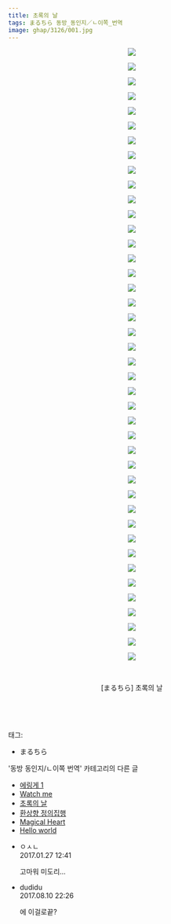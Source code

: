 ```yaml
---
title: 초록의 날
tags: まるちら 동방_동인지／ㄴ이쪽_번역
image: ghap/3126/001.jpg
---
```

<div class="article">
<p style="text-align: center; clear: none; float: none;"><img src="{{ site.nasurl }}/ghap/3126/001.jpg"/></p>
<p style="text-align: center; clear: none; float: none;"><img src="{{ site.nasurl }}/ghap/3126/002.jpg"/></p>
<p style="text-align: center; clear: none; float: none;"><img src="{{ site.nasurl }}/ghap/3126/003.jpg"/></p>
<p style="text-align: center; clear: none; float: none;"><img src="{{ site.nasurl }}/ghap/3126/004.jpg"/></p>
<p style="text-align: center; clear: none; float: none;"><img src="{{ site.nasurl }}/ghap/3126/005.jpg"/></p>
<p style="text-align: center; clear: none; float: none;"><img src="{{ site.nasurl }}/ghap/3126/006.jpg"/></p>
<p style="text-align: center; clear: none; float: none;"><img src="{{ site.nasurl }}/ghap/3126/007.jpg"/></p>
<p style="text-align: center; clear: none; float: none;"><img src="{{ site.nasurl }}/ghap/3126/008.jpg"/></p>
<p style="text-align: center; clear: none; float: none;"><img src="{{ site.nasurl }}/ghap/3126/009.jpg"/></p>
<p style="text-align: center; clear: none; float: none;"><img src="{{ site.nasurl }}/ghap/3126/010.jpg"/></p>
<p style="text-align: center; clear: none; float: none;"><img src="{{ site.nasurl }}/ghap/3126/011.jpg"/></p>
<p style="text-align: center; clear: none; float: none;"><img src="{{ site.nasurl }}/ghap/3126/012.jpg"/></p>
<p style="text-align: center; clear: none; float: none;"><img src="{{ site.nasurl }}/ghap/3126/013.jpg"/></p>
<p style="text-align: center; clear: none; float: none;"><img src="{{ site.nasurl }}/ghap/3126/014.jpg"/></p>
<p style="text-align: center; clear: none; float: none;"><img src="{{ site.nasurl }}/ghap/3126/015.jpg"/></p>
<p style="text-align: center; clear: none; float: none;"><img src="{{ site.nasurl }}/ghap/3126/016.jpg"/></p>
<p style="text-align: center; clear: none; float: none;"><img src="{{ site.nasurl }}/ghap/3126/017.jpg"/></p>
<p style="text-align: center; clear: none; float: none;"><img src="{{ site.nasurl }}/ghap/3126/018.jpg"/></p>
<p style="text-align: center; clear: none; float: none;"><img src="{{ site.nasurl }}/ghap/3126/019.jpg"/></p>
<p style="text-align: center; clear: none; float: none;"><img src="{{ site.nasurl }}/ghap/3126/020.jpg"/></p>
<p style="text-align: center; clear: none; float: none;"><img src="{{ site.nasurl }}/ghap/3126/021.jpg"/></p>
<p style="text-align: center; clear: none; float: none;"><img src="{{ site.nasurl }}/ghap/3126/022.jpg"/></p>
<p style="text-align: center; clear: none; float: none;"><img src="{{ site.nasurl }}/ghap/3126/023.jpg"/></p>
<p style="text-align: center; clear: none; float: none;"><img src="{{ site.nasurl }}/ghap/3126/024.jpg"/></p>
<p style="text-align: center; clear: none; float: none;"><img src="{{ site.nasurl }}/ghap/3126/025.jpg"/></p>
<p style="text-align: center; clear: none; float: none;"><img src="{{ site.nasurl }}/ghap/3126/026.jpg"/></p>
<p style="text-align: center; clear: none; float: none;"><img src="{{ site.nasurl }}/ghap/3126/027.jpg"/></p>
<p style="text-align: center; clear: none; float: none;"><img src="{{ site.nasurl }}/ghap/3126/028.jpg"/></p>
<p style="text-align: center; clear: none; float: none;"><img src="{{ site.nasurl }}/ghap/3126/029.jpg"/></p>
<p style="text-align: center; clear: none; float: none;"><img src="{{ site.nasurl }}/ghap/3126/030.jpg"/></p>
<p style="text-align: center; clear: none; float: none;"><img src="{{ site.nasurl }}/ghap/3126/031.jpg"/></p>
<p style="text-align: center; clear: none; float: none;"><img src="{{ site.nasurl }}/ghap/3126/032.jpg"/></p>
<p style="text-align: center; clear: none; float: none;"><img src="{{ site.nasurl }}/ghap/3126/033.jpg"/></p>
<p style="text-align: center; clear: none; float: none;"><img src="{{ site.nasurl }}/ghap/3126/034.jpg"/></p>
<p style="text-align: center; clear: none; float: none;"><img src="{{ site.nasurl }}/ghap/3126/035.jpg"/></p>
<p style="text-align: center; clear: none; float: none;"><img src="{{ site.nasurl }}/ghap/3126/036.jpg"/></p>
<p style="text-align: center; clear: none; float: none;"><img src="{{ site.nasurl }}/ghap/3126/037.jpg"/></p>
<p style="text-align: center; clear: none; float: none;"><img src="{{ site.nasurl }}/ghap/3126/038.jpg"/></p>
<p style="text-align: center; clear: none; float: none;"><img src="{{ site.nasurl }}/ghap/3126/039.jpg"/></p>
<p style="text-align: center; clear: none; float: none;"><img src="{{ site.nasurl }}/ghap/3126/040.jpg"/></p>
<p style="text-align: center; clear: none; float: none;"><img src="{{ site.nasurl }}/ghap/3126/041.jpg"/></p>
<p style="text-align: center; clear: none; float: none;"><img src="{{ site.nasurl }}/ghap/3126/042.jpg"/></p>
<p style="text-align: center; clear: none; float: none;"><br/></p>
<p style="text-align: center; clear: none; float: none;">[まるちら] 초록의 날</p>
<p style="text-align: center; clear: none; float: none;"><br/></p>
<p><br/></p>
</div><div class="tagTrail">
<p>태그: </p>
<ul>
<li>まるちら</li>
</ul>
</div><div class="another">
<p>'동방 동인지/ㄴ이쪽 번역' 카테고리의 다른 글</p>
<ul>
<li><a href="/2017-02-03-ghap_3135">에링게 1</a></li>
<li><a href="/2017-01-28-ghap_3127">Watch me</a></li>
<li><a href="/2017-01-27-ghap_3126">초록의 날</a></li>
<li><a href="/2017-01-20-ghap_3123">환상향 정의집행</a></li>
<li><a href="/2017-01-18-ghap_3122">Magical Heart</a></li>
<li><a href="/2017-01-17-ghap_3121">Hello world</a></li>
</ul>
</div><div class="cb_module cb_fluid">
<div class="cb_wrt cb_profile">
<div class="comment">
<ul>
<li class="cb_thumb_off" id="comment14901436">
<div class="cb_comment_area">
<div class="cb_info_area">
<div class="cb_section">
<span class="cb_nick_name">ㅇㅅㄴ</span>
</div>
<div class="cb_section">
<span class="cb_date">2017.01.27 12:41 </span>
</div>
</div>
<div class="cb_dsc_comment">
<p class="cb_dsc">
											고마워 미도리...
										</p>
</div>
</div></li>
<li class="cb_thumb_off" id="comment15056458">
<div class="cb_comment_area">
<div class="cb_info_area">
<div class="cb_section">
<span class="cb_nick_name">dudidu</span>
</div>
<div class="cb_section">
<span class="cb_date">2017.08.10 22:26 </span>
</div>
</div>
<div class="cb_dsc_comment">
<p class="cb_dsc">
											에 이걸로끝?
										</p>
</div>
</div></li>
</ul>
</div>
</div><!-- commentList close -->
</div>